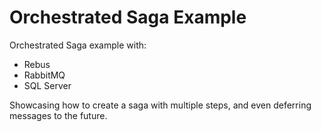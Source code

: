 # Orchestrated Saga Example

Orchestrated Saga example with:
- Rebus
- RabbitMQ
- SQL Server

Showcasing how to create a saga with multiple steps, and even deferring messages to the future.



